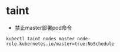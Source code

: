 # taint

- 禁止master部署pod命令
```shell
kubectl taint nodes master node-role.kubernetes.io/master=true:NoSchedule
```
